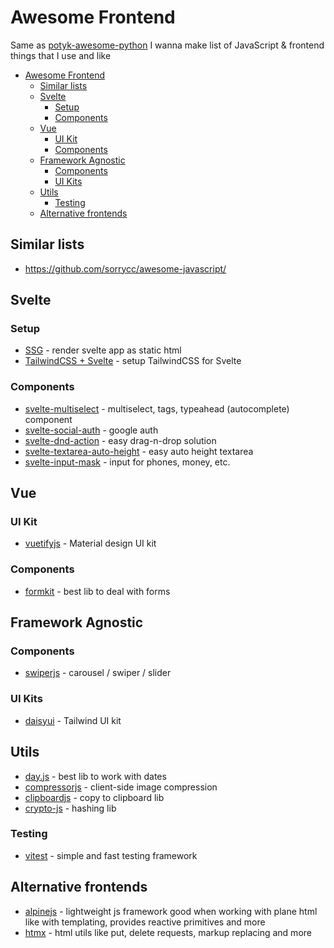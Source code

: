 # Awesome Frontend

Same as [potyk-awesome-python](https://github.com/potykion/potyk-awesome-python) I wanna make list of JavaScript & frontend things that I use and like

<!-- TOC -->
* [Awesome Frontend](#awesome-frontend)
  * [Similar lists](#similar-lists)
  * [Svelte](#svelte)
    * [Setup](#setup)
    * [Components](#components)
  * [Vue](#vue)
    * [UI Kit](#ui-kit)
    * [Components](#components-1)
  * [Framework Agnostic](#framework-agnostic)
    * [Components](#components-2)
    * [UI Kits](#ui-kits)
  * [Utils](#utils)
    * [Testing](#testing)
  * [Alternative frontends](#alternative-frontends)
<!-- TOC -->

## Similar lists

- https://github.com/sorrycc/awesome-javascript/

## Svelte

### Setup

- [SSG](https://kit.svelte.dev/docs/adapter-static) - render svelte app as static html
- [TailwindCSS + Svelte](https://tailwindcss.com/docs/guides/sveltekit) - setup TailwindCSS for Svelte

### Components

- [svelte-multiselect](https://github.com/janosh/svelte-multiselect) - multiselect, tags, typeahead (autocomplete) component
- [svelte-social-auth](https://github.com/beyonk-group/svelte-social-auth) - google auth
- [svelte-dnd-action](https://github.com/isaacHagoel/svelte-dnd-action) - easy drag-n-drop solution
- [svelte-textarea-auto-height](https://www.npmjs.com/package/svelte-textarea-auto-height) - easy auto height textarea
- [svelte-input-mask](https://github.com/xnimorz/svelte-input-mask) - input for phones, money, etc.

## Vue

### UI Kit

- [vuetifyjs](https://vuetifyjs.com/en/) - Material design UI kit

### Components

- [formkit](https://formkit.com/) - best lib to deal with forms

## Framework Agnostic

### Components

- [swiperjs](https://swiperjs.com/) - carousel / swiper / slider

### UI Kits

- [daisyui](https://daisyui.com/) - Tailwind UI kit

## Utils

- [day.js](https://day.js.org/) - best lib to work with dates
- [compressorjs](https://www.npmjs.com/package/compressorjs) - client-side image compression
- [clipboardjs](https://clipboardjs.com/) - copy to clipboard lib
- [crypto-js](https://www.npmjs.com/package/crypto-js) - hashing lib

### Testing

- [vitest](https://vitest.dev/) - simple and fast testing framework

## Alternative frontends

- [alpinejs](https://alpinejs.dev/) - lightweight js framework good when working with plane html like with templating, provides reactive primitives and more
- [htmx](https://htmx.org/) - html utils like put, delete requests, markup replacing and more
